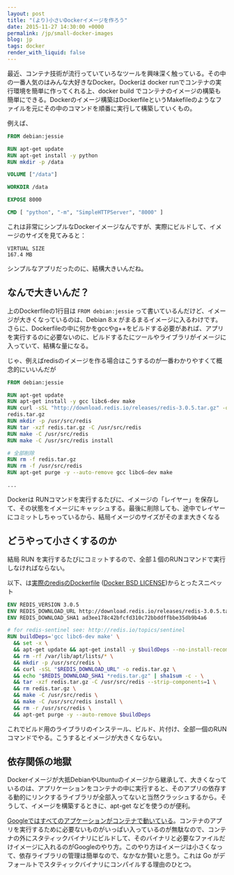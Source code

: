 ```yaml
---
layout: post
title: "(より)小さいDockerイメージを作ろう"
date: 2015-11-27 14:30:00 +0000
permalink: /jp/small-docker-images
blog: jp
tags: docker
render_with_liquid: false
---
```


<!-- textlint-disable rousseau -->

最近、コンテナ技術が流行っていていろなツールを興味深く触っている。その中の一番人気のはみんな大好きなDocker。Dockerは docker
runでコンテナの実行環境を簡単に作ってくれる上、docker build でコンテナのイメージの構築も簡単にできる。Dockerのイメージ構築はDockerfileというMakefileのようなファイルを元にその中のコマンドを順番に実行して構築していくもの。

例えば、

```dockerfile
FROM debian:jessie

RUN apt-get update
RUN apt-get install -y python
RUN mkdir -p /data

VOLUME ["/data"]

WORKDIR /data

EXPOSE 8000

CMD [ "python", "-m", "SimpleHTTPServer", "8000" ]
```

これは非常にシンプルなDockerイメージなんですが、実際にビルドして、イメージのサイズを見てみると：

```text
VIRTUAL SIZE
167.4 MB
```

シンプルなアプリだったのに、結構大きいんだね。

## なんで大きいんだ？

上のDockerfileの1行目は `FROM debian:jessie` って書いているんだけど、イメージが大きくなっているのは、Debian 8.x がまるまるイメージに入るわけです。さらに、Dockerfileの中に何かをgccやg++をビルドする必要があれば、アプリを実行するのに必要ないのに、ビルドするたにツールやライブラリがイメージに入っていて、結構な量になる。

じゃ、例えばredisのイメージを作る場合はこうするのが一番わかりやすくて概念的にいいんだが

```dockerfile
FROM debian:jessie

RUN apt-get update
RUN apt-get install -y gcc libc6-dev make
RUN curl -sSL "http://download.redis.io/releases/redis-3.0.5.tar.gz" -o
redis.tar.gz
RUN mkdir -p /usr/src/redis
RUN tar -xzf redis.tar.gz -C /usr/src/redis
RUN make -C /usr/src/redis
RUN make -C /usr/src/redis install

# 全部削除
RUN rm -f redis.tar.gz
RUN rm -f /usr/src/redis
RUN apt-get purge -y --auto-remove gcc libc6-dev make

...

```

Dockerは RUNコマンドを実行するたびに、イメージの「レイヤー」を保存して、その状態をイメージにキャッシュする。最後に削除しても、途中でレイヤーにコミットしちゃっているから、結局イメージのサイズがそのまま大きくなる

## どうやって小さくするのか

結局 RUN を実行するたびにコミットするので、全部１個のRUNコマンドで実行しなければならない。

以下、は[実際のredisのDockerfile](https://github.com/docker-library/redis/blob/8929846148513a1e35e4212003965758112f8b55/3.0/Dockerfile) ([Docker BSD LICENSE](https://github.com/docker-library/redis/blob/8929846148513a1e35e4212003965758112f8b55/LICENSE))からとったスニペット

```dockerfile
ENV REDIS_VERSION 3.0.5
ENV REDIS_DOWNLOAD_URL http://download.redis.io/releases/redis-3.0.5.tar.gz
ENV REDIS_DOWNLOAD_SHA1 ad3ee178c42bfcfd310c72bbddffbbe35db9b4a6

# for redis-sentinel see: http://redis.io/topics/sentinel
RUN buildDeps='gcc libc6-dev make' \
  && set -x \
  && apt-get update && apt-get install -y $buildDeps --no-install-recommends \
  && rm -rf /var/lib/apt/lists/* \
  && mkdir -p /usr/src/redis \
  && curl -sSL "$REDIS_DOWNLOAD_URL" -o redis.tar.gz \
  && echo "$REDIS_DOWNLOAD_SHA1 *redis.tar.gz" | sha1sum -c - \
  && tar -xzf redis.tar.gz -C /usr/src/redis --strip-components=1 \
  && rm redis.tar.gz \
  && make -C /usr/src/redis \
  && make -C /usr/src/redis install \
  && rm -r /usr/src/redis \
  && apt-get purge -y --auto-remove $buildDeps
```

これでビルド用のライブラリのインステール、ビルド、片付け、全部一個のRUNコマンドでやる。こうするとイメージが大きくならない。

## 依存関係の地獄

Dockerイメージが大抵DebianやUbuntuのイメージから継承して、大きくなっているのは、アプリケーションをコンテナの中に実行すると、そのアプリの依存する動的にリンクするライブラリが全部入ってないと当然クラッシュするから。そうして、イメージを構築するときに、apt-get
などを使うのが便利。

[Googleではすべてのアプケーションがコンテナで動いている](https://speakerdeck.com/jbeda/containers-at-scale?slide=2)。コンテナのアプリを実行するために必要ないものがいっぱい入っているのが無駄なので、コンテナの外にスタティックバイナリにビルドして、そのバイナリと必要なファイルだけイメージに入れるのがGoogleのやり方。このやり方はイメージは小さくなって、依存ライブラリの管理は簡単なので、なかなか賢いと思う。これは Go がデフォールトでスタティックバイナリにコンパイルする理由のひとつ。

<!-- textlint-enable rousseau -->
